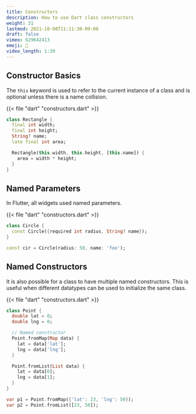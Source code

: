 ```yaml
---
title: Constructors
description: How to use Dart class constructors
weight: 31
lastmod: 2021-10-08T11:11:30-09:00
draft: false
vimeo: 629642413
emoji: 🐣
video_length: 1:39
---
```


## Constructor Basics

The `this` keyword is used to refer to the current instance of a class and is optional unless there is a name collision. 

{{< file "dart" "constructors.dart" >}}
```dart
class Rectangle {
  final int width;
  final int height;
  String? name;
  late final int area;

  Rectangle(this.width, this.height, [this.name]) {
    area = width * height;
  }
}
```


## Named Parameters

In Flutter, all widgets used named parameters. 

{{< file "dart" "constructors.dart" >}}
```dart
class Circle {
  const Circle({required int radius, String? name});
}

const cir = Circle(radius: 50, name: 'foo');
```

## Named Constructors

It is also possible for a class to have multiple named constructors. This is useful when different datatypes can be used to initialize the same class.

{{< file "dart" "constructors.dart" >}}
```dart
class Point {
  double lat = 0;
  double lng = 0;

  // Named constructor
  Point.fromMap(Map data) {
    lat = data['lat'];
    lng = data['lng'];
  }

  Point.fromList(List data) {
    lat = data[0];
    lng = data[1];
  }
}

var p1 = Point.fromMap({'lat': 23, 'lng': 50});
var p2 = Point.fromList([23, 50]);
```